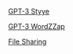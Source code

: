 [GPT-3 Styye](https://jjwwcc.github.io/gpt/)

[GPT-3 WordZZap](https://jjwwcc.github.io/word/)

[File Sharing](https://jjwwcc.github.io/up/)
